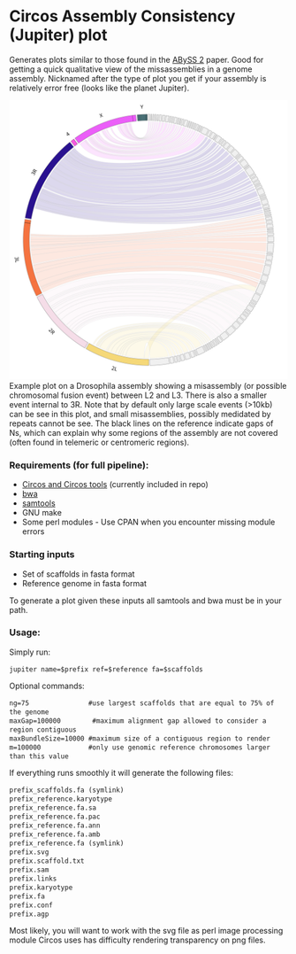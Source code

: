 Circos Assembly Consistency (Jupiter) plot
======================
Generates plots similar to those found in the [ABySS 2](http://genome.cshlp.org/content/27/5/768) paper. Good for getting a quick qualitative view of the missassemblies in a genome assembly.
Nicknamed after the type of plot you get if your assembly is relatively error free (looks like the planet Jupiter).

<img src="./dm.svg">
Example plot on a Drosophila assembly showing a misassembly (or possible chromosomal fusion event) between L2 and L3. There is also a smaller event internal to 3R. Note that by default only large scale events (>10kb) can be see in this plot, and small misassemblies, possibly medidated by repeats cannot be see. The black lines on the reference indicate gaps of Ns, which can explain why some regions of the assembly are not covered (often found in telemeric or centromeric regions).

### Requirements (for full pipeline):
* [Circos and Circos tools](http:__circos.ca_software_download_) (currently included in repo)
* [bwa](https:__github.com_lh3_bwa)
* [samtools](https:__github.com_samtools_samtools)
* GNU make
* Some perl modules - Use CPAN when you encounter missing module errors

### Starting inputs

* Set of scaffolds in fasta format
* Reference genome in fasta format

To generate a plot given these inputs all samtools and bwa must be in your path.

### Usage:

Simply run:
```{bash}
jupiter name=$prefix ref=$reference fa=$scaffolds
```

Optional commands:
```
ng=75               #use largest scaffolds that are equal to 75% of the genome 
maxGap=100000        #maximum alignment gap allowed to consider a region contiguous
maxBundleSize=10000 #maximum size of a contiguous region to render
m=100000            #only use genomic reference chromosomes larger than this value
```

If everything runs smoothly it will generate the following files:
```
prefix_scaffolds.fa (symlink)
prefix_reference.karyotype
prefix_reference.fa.sa
prefix_reference.fa.pac
prefix_reference.fa.ann
prefix_reference.fa.amb
prefix_reference.fa (symlink)
prefix.svg
prefix.scaffold.txt
prefix.sam
prefix.links
prefix.karyotype
prefix.fa
prefix.conf
prefix.agp
```

Most likely, you will want to work with the svg file as perl image processing module Circos uses has difficulty rendering transparency on png files.

